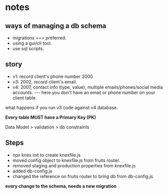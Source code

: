 # notes

## ways of managing a db schema

- migrations === preferred.
- using a gui/cli tool.
- use sql scripts.

## story

- v1: record client's phone number 2000
- v3: 2002, record client's email.
- v4: 2007, contact info (type, value), multiple emails/phones/social media accounts.
  --- here you don't have an email or phone number on your client table.

what happens if you run v3 code against v4 database.

**Every table MUST have a Primary Key (PK)**

Data Model > validation > db constraints

## Steps

- npx knex init to create knexfile.js
- moved config object to knexfile.js from fruits router.
- removed staging and production properties from knexfile.js
- added db-config.js
- changed the reference on fruits router to bring db from db-config.js

**every change to the schema, needs a new migration**
